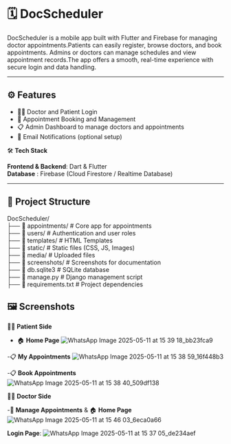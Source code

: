 # 🗓️ DocScheduler

DocScheduler is a mobile app built with Flutter and Firebase for managing doctor appointments.Patients can easily register, browse doctors, and book appointments.
Admins or doctors can manage schedules and view appointment records.The app offers a smooth, real-time experience with secure login and data handling.


---
## ⚙️ Features

- 👩‍⚕️ Doctor and Patient Login
- 📆 Appointment Booking and Management
- 📋 Admin Dashboard to manage doctors and appointments
- 📩 Email Notifications (optional setup)

🛠️ **Tech Stack**

**Frontend & Backend**: Dart & Flutter<br>
**Database** : Firebase (Cloud Firestore / Realtime Database)

---
## 📁 Project Structure
DocScheduler/<br>
├── 📁 appointments/ # Core app for appointments<br>
├── 📁 users/ # Authentication and user roles<br>
├── 📁 templates/ # HTML Templates<br>
├── 📁 static/ # Static files (CSS, JS, Images)<br>
├── 📁 media/ # Uploaded files<br>
├── 📁 screenshots/ # Screenshots for documentation<br>
├── 📄 db.sqlite3 # SQLite database<br>
├── 📄 manage.py # Django management script<br>
├── 📄 requirements.txt # Project dependencies<br>

## 🖼️ Screenshots

🧑‍💼 **Patient Side**

- 🏠 **Home Page**
![WhatsApp Image 2025-05-11 at 15 39 18_bb23fca9](https://github.com/user-attachments/assets/c2488461-38b4-4135-8bc1-8f721dec2f5d)

-📋 **My Appointments**
![WhatsApp Image 2025-05-11 at 15 38 59_16f448b3](https://github.com/user-attachments/assets/4825fb98-df7f-4be9-ba13-df06c9c85c0f)

-📋 **Book Appointments**
![WhatsApp Image 2025-05-11 at 15 38 40_509df138](https://github.com/user-attachments/assets/6200633c-58c7-4af0-a87e-65ac9e93a581)




👨‍⚕️ **Doctor Side**

-📅 **Manage Appointments** & 🏠 **Home Page**
![WhatsApp Image 2025-05-11 at 15 46 03_6eca0a66](https://github.com/user-attachments/assets/8649ab71-2437-4de4-994b-0cacba85c312)

**Login Page**:
![WhatsApp Image 2025-05-11 at 15 37 05_de234aef](https://github.com/user-attachments/assets/d5437ed6-cade-4798-bafb-a8d77c826763)




